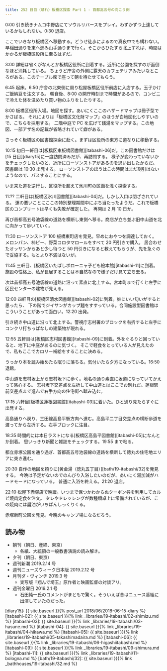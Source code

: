 ```yaml
---
title: 252 日目（晴れ）板橋区探索 Part 1 - 首都高五号の向こう側
---
```


0:00 引き続きナムコ中野店にてソウルリバースをプレイ。わずかずつ上達しているかもしれない。0:30 退店。

ここでいきなり板橋区へ移動する。どうせ徒歩によるので真夜中でも構わない。
早稲田通りを東へ進み山手通りまで行く。そこからひたすら北上すれば、時間はかかるが板橋区役所に至るはずだ。

3:00 詳細は省くがなんとか板橋区役所に到着する。近所に公園を探すのが面倒なほど消耗している。
ちょうど庁舎の外側に露天のカフェテリアみたいなところがある。このテーブル席で座って朝を待たせてもらう。

6:45 起床。6:50 庁舎の北東側に周り松屋板橋区役所前店に入店する。玉子かけご飯納豆を注文する。
朝食後、8:00 の開庁時刻まで時間があるので、コンビニで冷えた体を温めたり買い物のふりをしたりする。

8:00 板橋区役所入場。地図を探す。あいにくここのハザードマップは冊子型でかさばる。
それによりは「板橋区文化財マップ」のほうが白地図化しやすいので、こちらを採用する。
二階中庭で PC を広げて銭湯をマップする。この地図、一部アザ名の記載が省略されていて癖がある。

さっそく板橋区の図書館探索に赴く。まずは区役所の東方に道なりに移動する。

10:15 初日一軒目は[板橋区東板橋図書館][itabashi-06]だ。この図書館だけは [15 日目][diary15]に一度訪問済みだが、再訪問する。
様子が変わっていないかをチェックしたいのと、近所にローソンストアがあるのを思い出したからだ。
図書館は 10:30 出発する。
ローソンストアのほうはこの時間はまだ割引はないようなので、パスすることにする。

いま来た道を逆行し、区役所を超えて氷川町の区画を浅く探索する。

11:?? 二軒目は[板橋区氷川図書館][itabashi-04]だ。しかし入口は閉ざされている。
運の悪いことにここの特別整理期間中にぶち当たったようだ。これで板橋区のコンプリートは早くも失敗が確定した。
再開は 2 月 10 日か。

再び首都高五号池袋線の道路を横断し東側へ移る。商店が立ち並ぶ旧中山道を北に向かって歩いていく。

11:30 ローソンストア 100 板橋東町店を発見。早めにおやつを調達しておく。
メロンパン、柿ピー、野菜コロタマロールをすべて 20 円引きで購入。
居合わせたオッサンからあと少し待つと 50 円引きになると教えてもらうが、先を急ぐので妥協する。もとより不満はないが。

11:45 三軒目、[板橋区いたばしボローニャ子ども絵本館][itabashi-11]に到着。
施設の性格上、私が長居することは不自然なので様子だけ見て立ち去る。

次は首都高五号池袋線の道路に沿って素直に北上する。宮本町まで行くと左手に区民センターの建物が見える。

12:00 四軒目の[板橋区清水図書館][itabashi-02]に到着。妙にいい匂いがすると思ったら、
下の階でジイサンがカップ麺をすすっている。合同施設型図書館はこういうことがあって面白い。12:20 出発。

引き続き中山道に沿って北上する。警視庁志村署のブロックを右折すると左手にコンクリ打ちっぱなしの建築物が現れる。

12:55 五軒目は[板橋区志村図書館][itabashi-09]に到着。外をぐるりと回っていると、地下に中庭があるのに気づく。
そこで軽食をとっている人が見えたので、私もここでカロリー補給をすることに決める。

うっかり本を読み始めたら眠りに落ちる。気付いたら夕方になっている。16:50 退館。

中山道を志村坂上から志村坂下に歩く。地名の通り素直に坂道になっていてかえって感心する。
志村坂下交差点を左折して中山道とはここでお別れだ。蓮根駅前交差点まで進んで右手方向の住宅街へ踏み込む。

17:15 六軒目[板橋区蓮根図書館][itabashi-03]に着いた。ひと通り見たらすぐに出発する。

高島通りへ戻り、三田線高島平駅方向へ進む。高島平二丁目交差点の横断歩道を渡ってから左折する。右手ブロックに注目。

18:35 時間的には本日ラストになる[板橋区高島平図書館][itabashi-05]になんとか到着。
思いっきり新聞と雑誌をチェックする。19:55 まで粘る。

都立赤塚公園を通り過ぎ、首都高五号池袋線の道路を横断して徳丸の住宅地エリアに突き進む。

20:30 自作の地図を頼りに[黄金湯（徳丸五丁目）][bath/19-itabashi/32]を発見する。
今晩は予定がないのでのんびり入浴したいのだが、あいにく湯加減がハードモードになっている。
普通に入浴を終える。21:20 退店。

22:10 松屋下赤塚店で晩飯。いつまで保つかわからぬクーポン券を利用してカルビ焼肉定食を注文。
タレやドレッシングが数種類卓上に常備されているが、この焼肉には醤油がいちばんしっくりくる。

赤塚新町公園を発見。今晩のキャンプ場になるだろう。

## 読み物

* 朝刊（朝日、産経、東京）
  * 各紙、大統領の一般教書演説の読み解き。
* 夕刊（朝日、東京）
* 週刊新潮 2019.2.14 号
* 週刊ニューズウィーク日本版 2019.2.12 号
* 月刊ダ・ヴィンチ 2019.3 号
  * 実写版『翔んで埼玉』原作者と映画監督の対談アリ。
* 週刊金曜日 2019.2.1 号
  * 石田純一氏のコメントがまともで驚く。そういえば昔はニュース番組に出演していたのだった。

[diary15]: {{ site.baseurl }}{% post_url 2018/06/2018-06-15-diary %}
[itabashi-02]: {{ site.baseurl }}{% link _libraries/19-itabashi/02-shimizu.md %}
[itabashi-03]: {{ site.baseurl }}{% link _libraries/19-itabashi/03-hasune.md %}
[itabashi-04]: {{ site.baseurl }}{% link _libraries/19-itabashi/04-hikawa.md %}
[itabashi-05]: {{ site.baseurl }}{% link _libraries/19-itabashi/05-takashimadaira.md %}
[itabashi-06]: {{ site.baseurl }}{% link _libraries/19-itabashi/06-higashiitabashi.md %}
[itabashi-09]: {{ site.baseurl }}{% link _libraries/19-itabashi/09-shimura.md %}
[itabashi-11]: {{ site.baseurl }}{% link _libraries/19-itabashi/11-bologna.md %}
[bath/19-itabashi/32]: {{ site.baseurl }}{% link _bathhouses/19-itabashi/32.md %}
